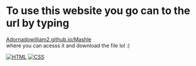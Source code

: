 # To use this website you go can to the url by typing 
<a href="https://adornadowilliam2.github.io/Mashle/">Adornadowilliam2.github.io/Mashle </a>
<br>
where you can acesss it and download the file lol :)

[![HTML](https://img.shields.io/badge/HTML-5-orange?logo=html5&style=flat)](https://www.w3.org/TR/html52/) 
[![CSS](https://img.shields.io/badge/CSS-3-blue?logo=css3&style=flat)](https://www.w3.org/Style/CSS/)
